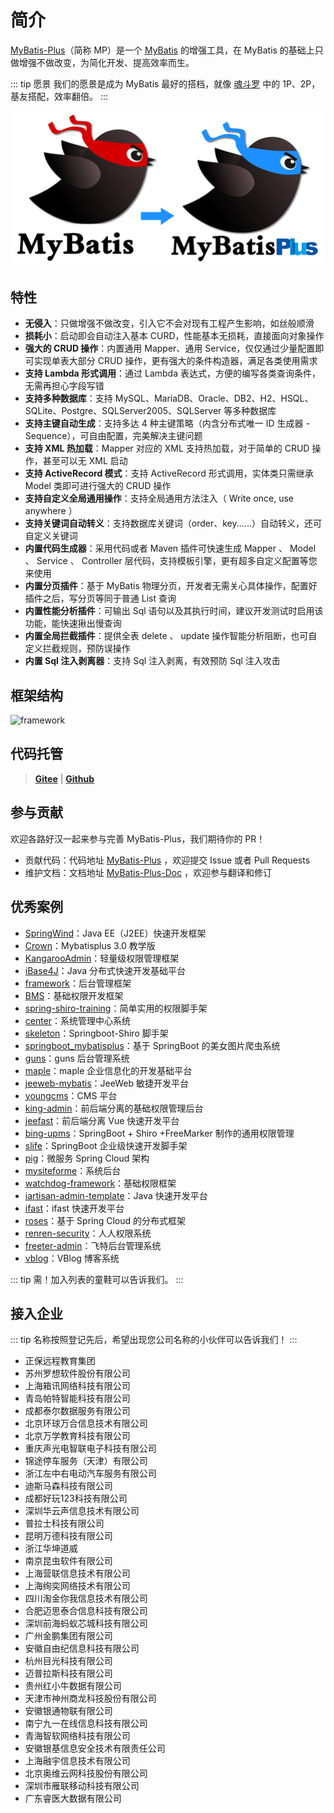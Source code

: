 # 简介

[MyBatis-Plus](https://github.com/baomidou/mybatis-plus)（简称 MP）是一个 [MyBatis](http://www.mybatis.org/mybatis-3/) 的增强工具，在 MyBatis 的基础上只做增强不做改变，为简化开发、提高效率而生。

::: tip 愿景
我们的愿景是成为 MyBatis 最好的搭档，就像 [魂斗罗](/img/contra.jpg) 中的 1P、2P，基友搭配，效率翻倍。
:::

![relationship](/img/relationship-with-mybatis.png)

## 特性

- **无侵入**：只做增强不做改变，引入它不会对现有工程产生影响，如丝般顺滑
- **损耗小**：启动即会自动注入基本 CURD，性能基本无损耗，直接面向对象操作
- **强大的 CRUD 操作**：内置通用 Mapper、通用 Service，仅仅通过少量配置即可实现单表大部分 CRUD 操作，更有强大的条件构造器，满足各类使用需求
- **支持 Lambda 形式调用**：通过 Lambda 表达式，方便的编写各类查询条件，无需再担心字段写错
- **支持多种数据库**：支持 MySQL、MariaDB、Oracle、DB2、H2、HSQL、SQLite、Postgre、SQLServer2005、SQLServer 等多种数据库
- **支持主键自动生成**：支持多达 4 种主键策略（内含分布式唯一 ID 生成器 - Sequence），可自由配置，完美解决主键问题
- **支持 XML 热加载**：Mapper 对应的 XML 支持热加载，对于简单的 CRUD 操作，甚至可以无 XML 启动
- **支持 ActiveRecord 模式**：支持 ActiveRecord 形式调用，实体类只需继承 Model 类即可进行强大的 CRUD 操作
- **支持自定义全局通用操作**：支持全局通用方法注入（ Write once, use anywhere ）
- **支持关键词自动转义**：支持数据库关键词（order、key......）自动转义，还可自定义关键词
- **内置代码生成器**：采用代码或者 Maven 插件可快速生成 Mapper 、 Model 、 Service 、 Controller 层代码，支持模板引擎，更有超多自定义配置等您来使用
- **内置分页插件**：基于 MyBatis 物理分页，开发者无需关心具体操作，配置好插件之后，写分页等同于普通 List 查询
- **内置性能分析插件**：可输出 Sql 语句以及其执行时间，建议开发测试时启用该功能，能快速揪出慢查询
- **内置全局拦截插件**：提供全表 delete 、 update 操作智能分析阻断，也可自定义拦截规则，预防误操作
- **内置 Sql 注入剥离器**：支持 Sql 注入剥离，有效预防 Sql 注入攻击

## 框架结构

![framework](/img/mybatis-plus-framework.jpg)

## 代码托管

> **[Gitee](https://gitee.com/baomidou/mybatis-plus)** | **[Github](https://github.com/baomidou/mybatis-plus)**

## 参与贡献

欢迎各路好汉一起来参与完善 MyBatis-Plus，我们期待你的 PR！

- 贡献代码：代码地址 [MyBatis-Plus](https://github.com/baomidou/mybatis-plus) ，欢迎提交 Issue 或者 Pull Requests
- 维护文档：文档地址 [MyBatis-Plus-Doc](https://github.com/baomidou/mybatis-plus-doc) ，欢迎参与翻译和修订

## 优秀案例

- [SpringWind](https://gitee.com/baomidou/SpringWind)：Java EE（J2EE）快速开发框架
- [Crown](https://gitee.com/cancerGit/Crown)：Mybatisplus 3.0 教学版
- [KangarooAdmin](https://git.oschina.net/zhougaojun/KangarooAdmin)：轻量级权限管理框架
- [iBase4J](https://git.oschina.net/iBase4J/iBase4J)：Java 分布式快速开发基础平台
- [framework](https://git.oschina.net/sunhan521/framework)：后台管理框架
- [BMS](https://git.oschina.net/eric.xu/BMS)：基础权限开发框架
- [spring-shiro-training](https://git.oschina.net/wangzhixuan/spring-shiro-training)：简单实用的权限脚手架
- [center](https://git.oschina.net/willenfoo/center)：系统管理中心系统
- [skeleton](https://github.com/fengchangsheng/skeleton)：Springboot-Shiro 脚手架
- [springboot_mybatisplus](https://git.oschina.net/z77z/springboot_mybatisplus)：基于 SpringBoot 的美女图片爬虫系统
- [guns](http://git.oschina.net/naan1993/guns)：guns 后台管理系统
- [maple](https://git.oschina.net/blind/maple)：maple 企业信息化的开发基础平台
- [jeeweb-mybatis](https://git.oschina.net/dataact/jeeweb-mybatis)：JeeWeb 敏捷开发平台
- [youngcms](https://gitee.com/fumiao/youngcms)：CMS 平台
- [king-admin](https://github.com/oukingtim/king-admin)：前后端分离的基础权限管理后台
- [jeefast](https://gitee.com/theodo/jeefast)：前后端分离 Vue 快速开发平台
- [bing-upms](https://gitee.com/xiaobingby/bing-upms)：SpringBoot + Shiro +FreeMarker 制作的通用权限管理
- [slife](https://gitee.com/jamen/slife)：SpringBoot 企业级快速开发脚手架
- [pig](https://gitee.com/log4j/pig)：微服务 Spring Cloud 架构
- [mysiteforme](https://gitee.com/wanglingxiao/mysiteforme)：系统后台
- [watchdog-framework](https://github.com/watchdog-framework/watchdog-framework)：基础权限框架
- [iartisan-admin-template](https://gitee.com/iartisan/iartisan-admin-template)：Java 快速开发平台
- [ifast](https://github.com/izenglong/ifast)：ifast 快速开发平台
- [roses](https://gitee.com/naan1993/roses)：基于 Spring Cloud 的分布式框架
- [renren-security](https://gitee.com/renrenio/renren-security)：人人权限系统
- [freeter-admin](https://gitee.com/xcOschina/freeter-admin)：飞特后台管理系统
- [vblog](https://gitee.com/seu-lfh/vblog)：VBlog 博客系统

::: tip
需！加入列表的童鞋可以告诉我们。
:::

## 接入企业

::: tip
名称按照登记先后，希望出现您公司名称的小伙伴可以告诉我们！
:::

- 正保远程教育集团
- 苏州罗想软件股份有限公司
- 上海箱讯网络科技有限公司
- 青岛帕特智能科技有限公司
- 成都泰尔数据服务有限公司
- 北京环球万合信息技术有限公司
- 北京万学教育科技有限公司
- 重庆声光电智联电子科技有限公司
- 锦途停车服务（天津）有限公司
- 浙江左中右电动汽车服务有限公司
- 迪斯马森科技有限公司
- 成都好玩123科技有限公司
- 深圳华云声信息技术有限公司
- 普拉士科技有限公司
- 昆明万德科技有限公司
- 浙江华坤道威
- 南京昆虫软件有限公司
- 上海营联信息技术有限公司
- 上海绚奕网络技术有限公司
- 四川淘金你我信息技术有限公司
- 合肥迈思泰合信息科技有限公司
- 深圳前海蚂蚁芯城科技有限公司
- 广州金鹏集团有限公司
- 安徽自由纪信息科技有限公司
- 杭州目光科技有限公司
- 迈普拉斯科技有限公司
- 贵州红小牛数据有限公司
- 天津市神州商龙科技股份有限公司
- 安徽银通物联有限公司
- 南宁九一在线信息科技有限公司
- 青海智软网络科技有限公司
- 安徽银基信息安全技术有限责任公司
- 上海融宇信息技术有限公司
- 北京奥维云网科技股份有限公司
- 深圳市雁联移动科技有限公司
- 广东睿医大数据有限公司



